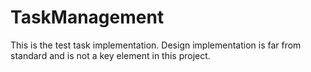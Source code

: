 # TaskManagement
This is the test task implementation. Design implementation is far from standard and is not a key element in this project.

